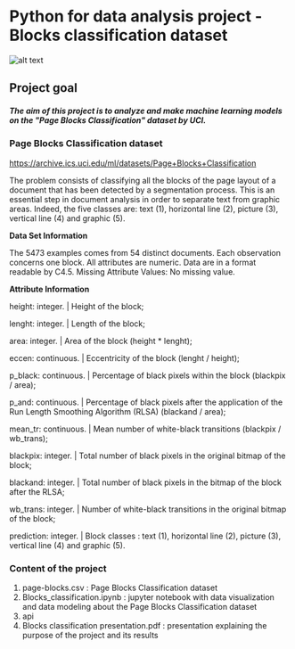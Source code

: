 # Python for data analysis project - Blocks classification dataset

![alt text](https://2.bp.blogspot.com/_JAoQEwT08KM/RoHt-Qelu9I/AAAAAAAACKk/ALlOTuCuO_E/w1200-h630-p-k-no-nu/RLSA_main.GIF)

## Project goal

##### The aim of this project is to analyze and make machine learning models on the "Page Blocks Classification" dataset by UCI.

### Page Blocks Classification dataset

https://archive.ics.uci.edu/ml/datasets/Page+Blocks+Classification 

The problem consists of classifying all the blocks of the page layout of a document that has been detected by a segmentation process. This is an essential step in document analysis in order to separate text from graphic areas. Indeed, the five classes are: text (1), horizontal line (2), picture (3), vertical line (4) and graphic (5).

**Data Set Information**

The 5473 examples comes from 54 distinct documents. Each observation concerns one block. All attributes are numeric. Data are in a format readable by C4.5. Missing Attribute Values: No missing value.

**Attribute Information**

height: integer. | Height of the block;

lenght: integer. | Length of the block;

area: integer. | Area of the block (height * lenght);

eccen: continuous. | Eccentricity of the block (lenght / height);

p_black: continuous. | Percentage of black pixels within the block (blackpix / area);

p_and: continuous. | Percentage of black pixels after the application of the Run Length Smoothing Algorithm (RLSA) (blackand / area);

mean_tr: continuous. | Mean number of white-black transitions (blackpix / wb_trans);

blackpix: integer. | Total number of black pixels in the original bitmap of the block;

blackand: integer. | Total number of black pixels in the bitmap of the block after the RLSA;

wb_trans: integer. | Number of white-black transitions in the original bitmap of the block;

prediction: integer. | Block classes : text (1), horizontal line (2), picture (3), vertical line (4) and graphic (5).

### Content of the project
1. page-blocks.csv : Page Blocks Classification dataset 
2. Blocks_classification.ipynb : jupyter notebook with data visualization and data modeling about the Page Blocks Classification dataset
3. api
4. Blocks classification presentation.pdf : presentation explaining the purpose of the project and its results
